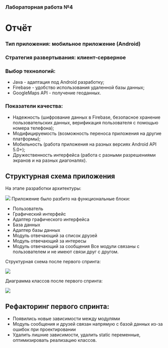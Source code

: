 ### Лабораторная работа №4
# Отчёт
### Тип приложения: мобильное приложение (Android)
### Стратегия развертывания: клиент-серверное
### Выбор технологий: 
* Java - адаптация под Android разработку;
* Firebase - удобство использования удаленной базы данных;
* GoogleMaps API - получение геоданных.
### Показатели качества: 
* Надежность (шифрование данных в Firebase, безопасное хранение пользовательских данных, верификация пользователя с помощью номера телефона);
* Модифицируемость (возможность переноса приложения на другие платформы);
* Мобильность (работа приложения на разных версиях Android API 5.0+);
* Дружественность интерфейса (работа с разными разрешениями экранов и на разных диагоналях).


## Структурная схема приложения
На этапе разработки архитектуры:

![](https://github.com/PcheLL/MAVERI/blob/master/Documentation/struct%20diograms/struct%20diagram%20before.jpg)
Приложение было разбито на функциональные блоки: 

* Пользователь
* Графический интерфейс
* Адаптер графического интерфейса
* База данных
* Адаптер базы данных
* Модуль отвечающий за список друзей
* Модуль отвечающий за интересы 
* Модуль отвечающий за сообщения
Все модули связаны с пользователем и не имеют связи друг с другом.

Структурная схема после первого спринта:

![](https://github.com/PcheLL/MAVERI/blob/master/Documentation/struct%20diograms/struct%20diagram%20after.jpg)

Диаграмма классов после первого спринта: 

![](https://github.com/PcheLL/MAVERI/blob/master/Documentation/ClassDiagramm.jpg)

## Рефакторинг первого спринта:
* Появились новые зависимости между модулями 
* Модуль сообщения и друзей связан напрямую с базой данных из-за ошибок при проектировании
* Удалить лишние зависимости, удалить static переменные, оптимизировать реализацию классов.
